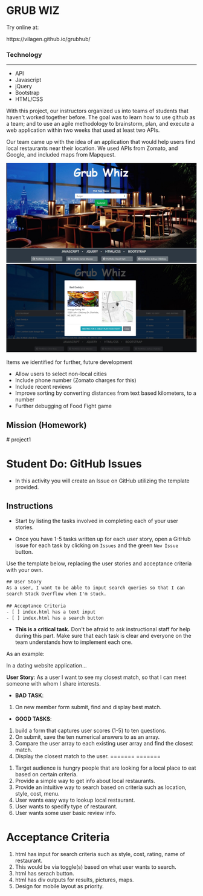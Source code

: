 <h1>GRUB WIZ</h1>

<p>Try online at:</p>
https://vilagen.github.io/grubhub/

<h3>Technology</h3>
<hr>
<ul>
    <li>API</li>
    <li>Javascript</li>
    <li>jQuery</li>
    <li>Bootstrap</li>
    <li>HTML/CSS</li>    
</ul>

<p>With this project, our instructors organized us into teams of students that haven't worked together before. The goal was to learn how to use github as a team; and to use an agile methodology to brainstorm, plan, and execute a web application within two weeks that used at least two APIs.</p>

<p>Our team came up with the idea of an application that would help users find local restaurants near their location. We used APIs from Zomato, and Google, and included maps from Mapquest.</p>

![](assets/images/demo/main.jpg)
![](assets/images/demo/detail.jpg)

<p>Items we identified for further, future development</p>
<ul>
    <li>Allow users to select non-local cities</li>
    <li>Include phone number (Zomato charges for this)</li>
    <li>Include recent reviews</li>
    <li>Improve sorting by converting distances from text based kilometers, to a number</li>
    <li>Further debugging of Food Fight game</li>
</ul>


<h2>Mission (Homework)</h2> 
# project1

# Student Do: GitHub Issues

* In this activity you will create an Issue on GitHub utilizing the template provided.

## Instructions

* Start by listing the tasks involved in completing each of your user stories.

* Once you have 1-5 tasks written up for each user story, open a GitHub issue for each task by clicking on `Issues` and the green `New Issue` button.

Use the template below, replacing the user stories and acceptance criteria with your own.

```
## User Story
As a user, I want to be able to input search queries so that I can search Stack Overflow when I'm stuck.

## Acceptance Criteria
- [ ] index.html has a text input
- [ ] index.html has a search button
```

* **This is a critical task.** Don't be afraid to ask instructional staff for help during this part. Make sure that each task is clear and everyone on the team understands how to implement each one. 

As an example:

In a dating website application...

**User Story**: As a user I want to see my closest match, so that I can meet someone with whom I share interests.

* **BAD TASK**: 
1. On new member form submit, find and display best match.

* **GOOD TASKS**: 
1. build a form that captures user scores (1-5) to ten questions. 
2. On submit, save the ten numerical answers to as an array.
3. Compare the user array to each existing user array and find the closest match.
4. Display the closest match to the user.
=======
=======
<ol>
    <li>Target audience is hungry people that are looking for a local place to eat based on certain criteria.</li>
    <li>Provide a simple way to get info about local restaurants.</li>
    <li>Provide an intuitive way to search based on criteria such as location, style, cost, menu.</li>
    <li>User wants easy way to lookup local restaurant.</li>
    <li>User wants to specify type of restaurant.</li>
    <li>User wants some user basic review info.</li>
</ol>
  
# Acceptance Criteria
<ol>
    <li>html has input for search criteria such as style, cost, rating, name of restaurant.</li>
    <li>This would be via toggle(s) based on what user wants to search.</li>
    <li>html has serach button.</li>
    <li>html has div outputs for results, pictures, maps.</li>
    <li>Design for mobile layout as priority. </li>
</ol>

